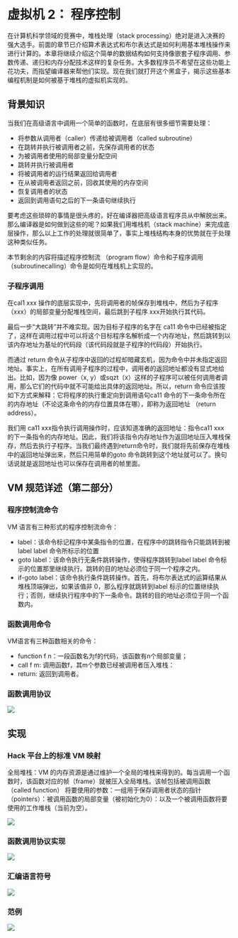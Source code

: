 # 虚拟机 2： 程序控制
在计算机科学领域的竞赛中，堆栈处理（stack processing）绝对是进入决赛的强大选手。前面的章节已介绍算术表达式和布尔表达式是如何利用基本堆栈操作来进行计算的。本章将继续介绍这个简单的数据结构如何支持像嵌套子程序调用、参数传递、递归和内存分配技术这样的复杂任务。大多数程序员不希望在这些功能上花功夫，而指望编译器来帮他们实现。现在我们就打开这个黑盒子，揭示这些基本编程机制是如何被基于堆栈的虚拟机实现的。

## 背景知识
当我们在高级语言中调用一个简单的函数时，在底层有很多细节需要处理：

- 将参数从调用者（caller）传递给被调用者（called subroutine）
- 在跳转并执行被调用者之前，先保存调用者的状态
- 为被调用者使用的局部变量分配空间
- 跳转并执行被调用者
- 将被调用者的运行结果返回给调用者
- 在从被调用者返回之前，回收其使用的内存空间
- 恢复调用者的状态
- 返回到调用语句之后的下一条语句继续执行

要考虑这些琐碎的事情是很头疼的，好在编译器把高级语言程序员从中解脱出来。那么编译器是如何做到这些的呢？如果我们用堆栈机（stack machine）来完成底层操作，那么以上工作的处理就很简单了，事实上堆栈结构本身的优势就在于处理这种类似任务。

本节剩余的内容将描述程序控制流 （program flow）命令和子程序调用（subroutinecalling）命令是如何在堆栈机上实现的。

### 子程序调用
在cal1 xxx 操作的底层实现中，先将调用者的帧保存到堆栈中，然后为子程序（xxx）的局部变量分配堆栈空间，最后跳到子程序 xxx开始执行其代码。

最后一步“大跳转”并不难实现。因为目标子程序的名字在 ca11 命令中已经被指定了，这样在调用过程中可以将这个目标程序名解析成一个内存地址，然后跳转到以该内存地址为基址的代码段（该代码段就是子程序的代码段）开始执行。

而通过 return 命令从子程序中返回的过程却暗藏玄机，因为命令中并未指定返回地址。事实上，在所有调用子程序的过程中，调用者的返回地址都没有显式地给出。比如，因为像 power（x, y）或sqzt（x）这样的子程序可以被任何调用者调用，那么它们的代码中就不可能给出具体的返回地址。所以，return 命令应该按如下方式来解释：它将程序的执行重定向到调用语句ca11 命令的下一条命令所在的内存地址（不论这条命令的内存位置具体在哪），即称为返回地址 （return address）。

我们用 ca11 xxx指令执行调用操作时，应该知道准确的返回地址：指令ca11 xxx 的下一条指令的内存地址。因此，我们将该指令内存地址作为返回地址压入堆栈保存，然后去执行子程序。当我们最终遇到return命令时，我们就将先前保存在堆栈中的返回地址弹出来，然后只用简单的goto 命令跳转到这个地址就可以了。换句话说就是返回地址也可以保存在调用者的帧里面。

## VM 规范详述（第二部分）
### 程序控制流命令
VM 语言有三种形式的程序控制流命令：
- label：该命令标记程序中某条指令的位置，在程序中的跳转指令只能跳转到被 label label 命令所标示的位置
- goto label：该命令执行无条件跳转操作，使得程序跳转到label label 命令标示的位置那里继续执行。跳转的目的地址必须位于同一个程序之内。
- if-goto label：该命令执行条件跳转操作。首先，将布尔表达式的运算结果从堆栈顶端弹出，如果该值非 0，那么程序就跳转到label 标示的位置继续执行；否则，继续执行程序中的下一条命令。跳转的目的地址必须位于同一个函数内。

### 函数调用命令
VM语言有三种函数相关的命令：

- function f n：一段函数名为f的代码，该函数有n个局部变量；
- call f m: 调用函数f，其m个参数已经被调用者压入堆栈：
- return: 返回到调用者。

### 函数调用协议
![](https://raw.gitmirror.com/RicardoJiang/resource/main/2024/august/p1.png)

## 实现
### Hack 平台上的标准 VM 映射
全局堆栈：VM 的内存资源是通过维护一个全局的堆栈来得到的。每当调用一个函数时，该函数对应的帧（frame）就被压入全局堆栈。该帧包括被调用函数（called function）
将要使用的参数：一组用于保存调用者状态的指针（pointers）：被调用函数的局部变量（被初始化为0）：以及一个被调用函数将要使用的工作堆栈（当前为空）。

![](https://raw.gitmirror.com/RicardoJiang/resource/main/2024/august/p2.png)

### 函数调用协议实现
![](https://raw.gitmirror.com/RicardoJiang/resource/main/2024/august/p3.png)

### 汇编语言符号
![](https://raw.gitmirror.com/RicardoJiang/resource/main/2024/august/p4.png)

### 范例
![](https://raw.gitmirror.com/RicardoJiang/resource/main/2024/august/p5.png)






